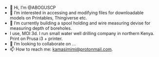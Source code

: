 - 👋 Hi, I’m @ABOGUSCP
- 👀 I’m interested in accessing and modifying files for downloadable models on Printables, Thingiverse etc.
- 🌱 I’m currently building a spool holding and wire measuring devise for measuring depth of boreholes.
- I use, MOI 3d. I run small water well drilling company in northern Kenya. Print on Prusa i3 + printer.
- 💞️ I’m looking to collaborate on ...
- 📫 How to reach me: kamasimimi@protonmail.com.

<!---
ABOGUSCP/ABOGUSCP is a ✨ special ✨ repository because its `README.md` (this file) appears on your GitHub profile.
You can click the Preview link to take a look at your changes.
--->
